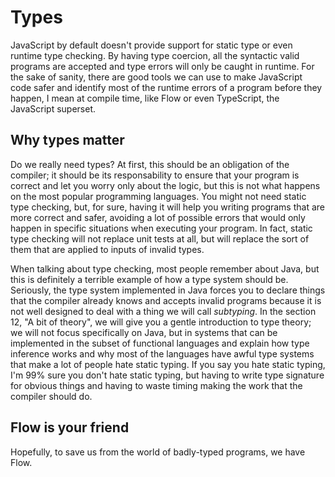 # Types

JavaScript by default doesn't provide support for static type or even runtime type checking. By having type coercion, all the syntactic valid programs are accepted and type errors will only be caught in runtime. For the sake of sanity, there are good tools we can use to make JavaScript code safer and identify most of the runtime errors of a program before they happen, I mean at compile time, like Flow or even TypeScript, the JavaScript superset.

## Why types matter

Do we really need types? At first, this should be an obligation of the compiler; it should be its responsability to ensure that your program is correct and let you worry only about the logic, but this is not what happens on the most popular programming languages. You might not need static type checking, but, for sure, having it will help you writing programs that are more correct and safer, avoiding a lot of possible errors that would only happen in specific situations when executing your program. In fact, static type checking will not replace unit tests at all, but will replace the sort of them that are applied to inputs of invalid types.

When talking about type checking, most people remember about Java, but this is definitely a terrible example of how a type system should be. Seriously, the type system implemented in Java forces you to declare things that the compiler already knows and accepts invalid programs because it is not well designed to deal with a thing we will call _subtyping_. In the section 12, "A bit of theory", we will give you a gentle introduction to type theory; we will not focus specifically on Java, but in systems that can be implemented in the subset of functional languages and explain how type inference works and why most of the languages have awful type systems that make a lot of people hate static typing. If you say you hate static typing, I'm 99% sure you don't hate static typing, but having to write type signature for obvious things and having to waste timing making the work that the compiler should do.

## Flow is your friend

Hopefully, to save us from the world of badly-typed programs, we have Flow.



